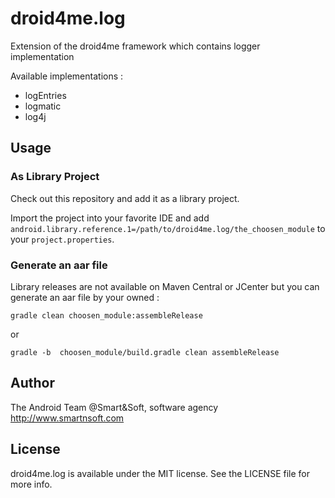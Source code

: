 # droid4me.log
Extension of the droid4me framework which contains logger implementation

Available implementations :

* logEntries
* logmatic
* log4j

## Usage

### As Library Project

Check out this repository and add it as a library project.

Import the project into your favorite IDE and add `android.library.reference.1=/path/to/droid4me.log/the_choosen_module` to your `project.properties`.

### Generate an aar file

Library releases are not available on Maven Central or JCenter but you can generate an aar file by your owned :

```console
gradle clean choosen_module:assembleRelease
```

or

```console
gradle -b  choosen_module/build.gradle clean assembleRelease
```

## Author

The Android Team @Smart&Soft, software agency http://www.smartnsoft.com

## License

droid4me.log is available under the MIT license. See the LICENSE file for more info.
